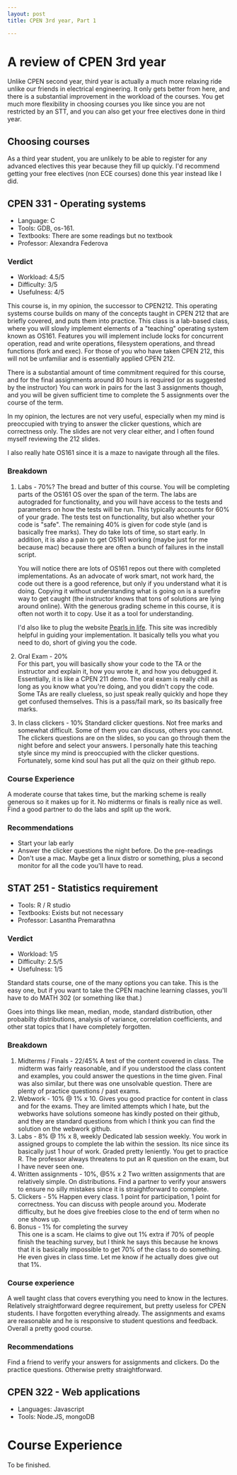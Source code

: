 ```yaml
---
layout: post
title: CPEN 3rd year, Part 1

---
```


# A review of CPEN 3rd year

Unlike CPEN second year, third year is actually a much more relaxing ride unlike our friends in electrical engineering. It only gets better from here, and there is a substantial improvement in the workload of the courses. You get much more flexibility in choosing courses you like since you are not restricted by an STT, and you can also get your free electives done in third year.

## Choosing courses
As a third year student, you are unlikely to be able to register for any advanced electives this year because they fill up quickly. I'd recommend getting your free electives (non ECE courses) done this year instead like I did. 

## CPEN 331 - Operating systems
- Language: C
- Tools: GDB, os-161.
- Textbooks: There are some readings but no textbook
- Professor: Alexandra Federova

### Verdict
- Workload: 4.5/5
- Difficulty: 3/5
- Usefulness: 4/5

This course is, in my opinion, the successor to CPEN212.
This operating systems course builds on many of the concepts 
taught in CPEN 212 that are briefly covered, and puts them into practice. 
This class is a lab-based class, where you will slowly implement elements 
of a "teaching" operating system known as OS161. Features you will implement 
include locks for concurrent operation, read and write operations, 
filesystem operations, and thread functions (fork and exec). 
For those of you who have taken CPEN 212, this will not be unfamiliar 
and is essentially applied CPEN 212.  

There is a substantial amount of time commitment required for this course, and
for the final assignments around 80 hours is required (or as suggested by the instructor)
You can work in pairs for the last 3 assignments though, and you will be given sufficient
time to complete the 5 assignments over the course of the term.  

In my opinion, the lectures are not very useful, especially when my mind is preoccupied
with trying to answer the clicker questions, which are correctness only. The slides
are not very clear either, and I often found myself reviewing the 212 slides. 

I also really hate OS161 since it is a maze to navigate through all the files. 

### Breakdown
1. Labs - 70%? 
    The bread and butter of this course. You will be completing parts of the OS161 OS
    over the span of the term. The labs are autograded for functionality, and you will
    have access to the tests and parameters on how the tests will be run.  This typically
    accounts for 60% of your grade. The tests test on functionality, but also whether
    your code is "safe". The remaining 40% is given for code style (and is
    basically free marks). They do take lots of time, so start early. In addition, it is
    also a pain to get OS161 working (maybe just for me because mac) because there are
    often a bunch of failures in the install script.    

    You will notice there are lots of OS161 repos out there with completed implementations.
    As an advocate of work smart, not work hard, the code out there is a good reference, 
    but only if you understand what it is doing. Copying it without understanding what is 
    going on is a surefire way to get caught (the instructor knows that tons of solutions
    are lying around online). With the generous grading scheme in this course, it is often
    not worth it to copy. Use it as a tool for understanding.    

    I'd also like to plug the website [Pearls in life](http://jhshi.me/blog/category/os161/index.html). This site was incredibly helpful in guiding your implementation. It basically tells
    you what you need to do, short of giving you the code.  
2. Oral Exam - 20%  
    For this part, you will basically show your code to the TA or the instructor and explain it,
    how you wrote it, and how you debugged it. Essentially, it is like a CPEN 211 demo. The oral
    exam is really chill as long as you know what you're doing, and you didn't copy the code. 
    Some TAs are really clueless, so just speak really quickly and hope they get confused 
    themselves. This is a pass/fail mark, so its basically free marks.  
3. In class clickers - 10%
   Standard clicker questions. Not free marks and somewhat difficult. 
   Some of them you can discuss, others you cannot. 
   The clickers questions are on the slides, so you 
   can go through them the night before and select your answers. 
   I personally hate this teaching style since my mind is 
   preoccupied with the clicker questions. Fortunately, 
   some kind soul has put all the quiz on their github repo.  

### Course Experience
A moderate course that takes time, but the marking scheme is really generous
so it makes up for it. No midterms or finals is really nice as well. Find
a good partner to do the labs and split up the work. 

### Recommendations
- Start your lab early
- Answer the clicker questions the night before. Do the pre-readings
- Don't use a mac. Maybe get a linux distro or something, plus a second monitor
  for all the code you'll have to read.

## STAT 251 - Statistics requirement
- Tools: R / R studio
- Textbooks: Exists but not necessary
- Professor: Lasantha Premarathna

### Verdict
- Workload: 1/5
- Difficulty: 2.5/5
- Usefulness: 1/5

Standard stats course, one of the many options you can take. This is
the easy one, but if you want to take the CPEN machine learning classes,
you'll have to do MATH 302 (or something like that.)  

Goes into things like mean, median, mode, standard distribution, other
probabilty distributions, analysis of variance, correlation coefficients,
and other stat topics that I have completely forgotten. 

### Breakdown
1. Midterms / Finals - 22/45%
   A test of the content covered in class. The midterm was fairly reasonable,
   and if you understood the class content and examples, you could answer the
   questions in the time given. Final was also similar, but there was one 
   unsolvable question. There are plenty of practice questions / past exams.      
2. Webwork - 10% @ 1% x 10. 
   Gives you good practice for content in class and for the exams. They are
   limited attempts which I hate, but the webworks have solutions someone has
   kindly posted on their github, and they are standard questions from which
   I think you can find the solution on the webwork github.  
3. Labs - 8% @ 1% x 8, weekly
   Dedicated lab session weekly. You work in assigned groups to complete the 
   lab within the session. Its nice since its basically just 1 hour of work.
   Graded pretty leniently. You get to practice R. The professor always
   threatens to put an R question on the exam, but I have never seen one.  
4. Written assignments - 10%, @5% x 2
   Two written assignments that are relatively simple. On distributions.
   Find a partner to verify your answers to ensure no silly mistakes since
   it is straightforward to complete.  
5. Clickers - 5%
    Happen every class. 1 point for participation, 1 point for correctness.
    You can discuss with people around you. Moderate difficulty, but he
    does give freebies close to the end of term when no one shows up.  
6. Bonus - 1% for completing the survey  
   This one is a scam. He claims to give out 1% extra if 70% of people finish
   the teaching survey, but I think he says this because he knows that it is
   basically impossible to get 70% of the class to do something. He even gives in
   class time. Let me know if he actually does give out that 1%.  

### Course experience  
A well taught class that covers everything you need to know in the lectures. Relatively
straightforward degree requirement, but pretty useless for CPEN students. I have forgotten
everything already. The assignments and exams are reasonable and he is responsive to student
questions and feedback. Overall a pretty good course. 

### Recommendations
Find a friend to verify your answers for assignments and clickers. 
Do the practice questions. Otherwise pretty straightforward. 

## CPEN 322 - Web applications
- Languages: Javascript
- Tools: Node.JS, mongoDB
  
# Course Experience

To be finished. 
  
